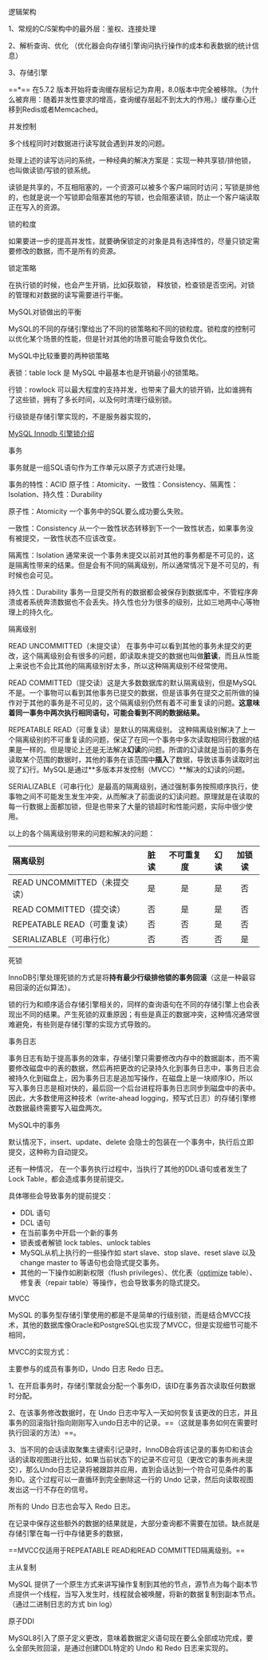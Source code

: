 逻辑架构

1、常规的C/S架构中的最外层：鉴权、连接处理

2、解析查询、优化 （优化器会向存储引擎询问执行操作的成本和表数据的统计信息）

3、存储引擎

==*== 在5.7.2 版本开始将查询缓存层标记为弃用，8.0版本中完全被移除。（为什么被弃用：随着并发性要求的增高，查询缓存层起不到太大的作用。）缓存重心迁移到Redis或者Memcached。



并发控制

多个线程同时对数据进行读写就会遇到并发的问题。

处理上述的读写访问的系统，一种经典的解决方案是：实现一种共享锁/排他锁，也叫做读锁/写锁的锁系统。

读锁是共享的，不互相阻塞的，一个资源可以被多个客户端同时访问；写锁是排他的，也就是说一个写锁即会阻塞其他的写锁，也会阻塞读锁，防止一个客户端读取正在写入的资源。



锁的粒度

如果要进一步的提高并发性，就要确保锁定的对象是具有选择性的，尽量只锁定需要修改的数据，而不是所有的资源。



锁定策略

在执行锁的时候，也会产生开销，比如获取锁， 释放锁，检查锁是否空闲。对锁的管理和对数据的读写需要进行平衡。



MySQL对锁做出的平衡

MySQL的不同的存储引擎给出了不同的锁策略和不同的锁粒度。锁粒度的控制可以优化某个场景的性能，但是针对其他的场景可能会导致负优化。



MySQL中比较重要的两种锁策略

表锁：table lock 是 MySQL 中最基本也是开销最小的锁策略。

行锁：rowlock 可以最大程度的支持并发，也带来了最大的锁开销，比如谁拥有了这些锁，拥有了多长时间，以及何时清理行级别锁。

行级锁是存储引擎实现的，不是服务器实现的，

[MySQL Innodb 引擎锁介绍](https://dev.mysql.com/doc/refman/8.0/en/innodb-locking.html)



事务

事务就是一组SQL语句作为工作单元以原子方式进行处理。

事务的特性：ACID  原子性：Atomicity、一致性：Consistency、隔离性：Isolation、持久性：Durability

原子性：Atomicity 一个事务中的SQL要么成功要么失败。

一致性：Consistency 从一个一致性状态转移到下一个一致性状态，如果事务没有被提交，一致性状态不应该改变。

隔离性：Isolation 通常来说一个事务未提交以前对其他的事务都是不可见的，这是隔离性带来的结果。但是会有不同的隔离级别，所以通常情况下是不可见的，有时候也会可见。

持久性：Durability 事务一旦提交所有的数据都会被保存到数据库中，不管程序奔溃或者系统奔溃数据也不会丢失。持久性也分为很多的级别，比如三地两中心等物理上的持久化。



隔离级别

READ UNCOMMITTED（未提交读） 在事务中可以看到其他的事务未提交的更改，这个隔离级别会有很多的问题，即读取未提交的数据也叫做**脏读**，而且从性能上来说也不会比其他的隔离级别好太多，所以这种隔离级别不经常使用。

READ COMMITTED（提交读）这是大多数数据库的默认隔离级别，但是MySQL不是。一个事物可以看到其他事务已提交的数据，但是该事务在提交之前所做的操作对于其他的事务是不可见的，这个隔离级别仍然有着不可重复读的问题。**这意味着同一事务中两次执行相同语句，可能会看到不同的数据结果。**

REPEATABLE READ（可重复读）是默认的隔离级别。 这种隔离级别解决了上一个隔离级别的不可重复读的问题，保证了在同一个事务中多次读取相同行数据的结果是一样的。但是理论上还是无法解决**幻读**的问题。所谓的幻读就是当前的事务在读取某个范围的数据时，其他的事务在该范围中**插入**了数据，导致该事务读取时出现了幻行。MySQL是通过**多版本并发控制（MVCC）**解决的幻读的问题。

SERIALIZABLE（可串行化）是最高的隔离级别，通过强制事务按照顺序执行，使事物之间不可能发生发生冲突，从而解决了前面说的幻读问题。原理就是在读取的每一行数据上面都加锁，但是也带来了大量的锁超时和性能问题，实际中很少使用。



以上的各个隔离级别带来的问题和解决的问题：

| 隔离级别                     | 脏读 | 不可重复度 | 幻读 | 加锁读 |
| :--------------------------- | :--: | :--------: | :--: | :----: |
| READ UNCOMMITTED（未提交读） |  是  |     是     |  是  |   否   |
| READ COMMITTED（提交读）     |  否  |     是     |  是  |   否   |
| REPEATABLE READ（可重复读）  |  否  |     否     |  是  |   否   |
| SERIALIZABLE（可串行化）     |  否  |     否     |  否  |   是   |



死锁

InnoDB引擎处理死锁的方式是将**持有最少行级排他锁的事务回滚**（这是一种最容易回滚的近似算法）。

锁的行为和顺序适合存储引擎相关的，同样的查询语句在不同的存储引擎上也会表现出不同的结果。产生死锁的双重原因；有些是真正的数据冲突，这种情况通常很难避免，有些则是存储引擎的实现方式导致的。



事务日志

事务日志有助于提高事务的效率，存储引擎只需要修改内存中的数据副本，而不需要修改磁盘中的表的数据，然后再把更改的记录持久化到事务日志中，事务日志会被持久化到磁盘上，因为事务日志是追加写操作，在磁盘上是一块顺序IO，所以写入事务日志是相对快的，最后回一个后台进程将事务日志同步到磁盘中的表中。因此，大多数使用这种技术（write-ahead logging，预写式日志）的存储引擎修改数据最终需要写入磁盘两次。



MySQL中的事务



默认情况下，insert、update、delete 会隐士的包装在一个事务中，执行后立即提交，这种称为自动提交。

还有一种情况， 在一个事务执行过程中，当执行了其他的DDL语句或者发生了Lock Table，都会造成事务提前提交。

具体哪些会导致事务的提前提交：

- DDL 语句 
- DCL 语句
- 在当前事务中开启一个新的事务
- 锁表或者解锁  lock tables、unlock tables
- MySQL从机上执行的一些操作如 start slave、stop slave、reset slave 以及 change master to 等语句也会隐式提交事务。
- 其他的一下操作如刷新权限（flush privileges）、优化表（[optimize](https://so.csdn.net/so/search?q=optimize&spm=1001.2101.3001.7020) table）、修复表（repair table）等操作，也会导致事务的隐式提交。



MVCC

MySQL 的事务型存储引擎使用的都是不是简单的行级别锁，而是结合MVCC技术，其他的数据库像Oracle和PostgreSQL也实现了MVCC，但是实现细节可能不相同，

MVCC的实现方式：

主要参与的成员有事务ID，Undo 日志 Redo 日志。

1、在开启事务时，存储引擎就会分配一个事务ID，该ID在事务首次读取任何数据时分配。

2、在该事务修改数据时，在 Undo 日志中写入一天如何恢复该更改的日志，并且事务的回滚指针指向刚刚写入undo日志中的记录。==（这就是事务如何在需要时执行回滚的方法）==。

3、当不同的会话读取聚集主键索引记录时，InnoDB会将该记录的事务ID和该会话的读取视图进行比较，如果当前状态下的记录不应可见（更改它的事务尚未提交），那么Undo日志记录将被跟踪并应用，直到会话达到一个符合可见条件的事务ID。这个过程可以一直循环到完全删除这一行的 Undo 记录，然后向读取视图发出这一行不存在的信号。

所有的 Undo 日志也会写入 Redo 日志。

在记录中保存这些额外的数据的结果就是，大部分查询都不需要在加锁。缺点就是存储引擎在每一行中存储更多的数据，

==MVCC仅适用于REPEATABLE READ和READ COMMITTED隔离级别。==



主从复制

MySQL 提供了一个原生方式来讲写操作复制到其他的节点，源节点为每个副本节点提供一个线程，当写入发生时，线程就会被唤醒，将新的数据复制到副本节点。（通过二进制日志的方式 bin log）



原子DDl 

MySQL8引入了原子定义更改，意味着数据定义语句现在要么全部成功完成，要么全部失败回滚，是通过创建DDL特定的 Undo 和 Redo 日志来实现的。
